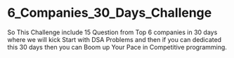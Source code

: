 # 6_Companies_30_Days_Challenge

So This Challenge include 15 Question from Top 6 companies in 30 days where we will kick Start with DSA Problems and then if you can dedicated this 30 days then you can Boom up Your Pace in Competitive programming.  
